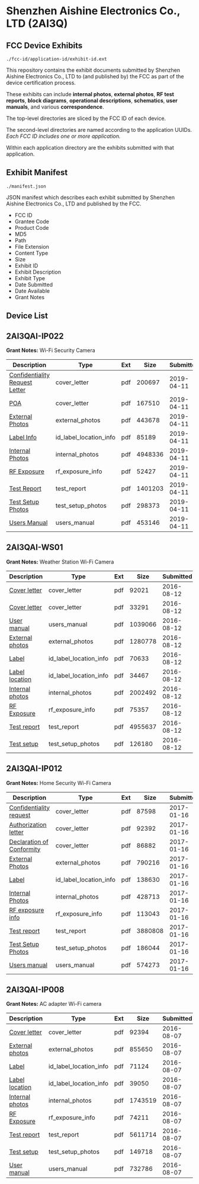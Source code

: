 # Shenzhen Aishine Electronics Co., LTD (2AI3Q)
## FCC Device Exhibits

```
./fcc-id/application-id/exhibit-id.ext
```

This repository contains the exhibit documents submitted by Shenzhen Aishine Electronics Co., LTD to (and published by) the FCC as part of the device certification process.

These exhibits can include **internal photos**, **external photos**, **RF test reports**, **block diagrams**, **operational descriptions**, **schematics**, **user manuals**, and various **correspondence**.

The top-level directories are sliced by the FCC ID of each device.

The second-level directories are named according to the application UUIDs. *Each FCC ID includes one or more application.*

Within each application directory are the exhibits submitted with that application. 

## Exhibit Manifest

```
./manifest.json
```

JSON manifest which describes each exhibit submitted by Shenzhen Aishine Electronics Co., LTD and published by the FCC.

- FCC ID
- Grantee Code
- Product Code
- MD5
- Path
- File Extension
- Content Type
- Size
- Exhibit ID
- Exhibit Description
- Exhibit Type
- Date Submitted
- Date Available
- Grant Notes

## Device List
## 2AI3QAI-IP022
**Grant Notes:** Wi-Fi Security Camera

| Description | Type | Ext | Size | Submitted | Available |
| ----------- | ---- | --- | ---- | --------- | --------- |
| [Confidentiality Request Letter](2AI3QAI-IP022/141a5244760a9e949ea72223e5e05d69/4236085.pdf) | cover_letter | pdf | 200697 | 2019-04-11 | 2019-04-11 |
| [POA](2AI3QAI-IP022/141a5244760a9e949ea72223e5e05d69/4236086.pdf) | cover_letter | pdf | 167510 | 2019-04-11 | 2019-04-11 |
| [External Photos](2AI3QAI-IP022/141a5244760a9e949ea72223e5e05d69/4236082.pdf) | external_photos | pdf | 443678 | 2019-04-11 | 2019-04-11 |
| [Label Info](2AI3QAI-IP022/141a5244760a9e949ea72223e5e05d69/4236084.pdf) | id_label_location_info | pdf | 85189 | 2019-04-11 | 2019-04-11 |
| [Internal Photos](2AI3QAI-IP022/141a5244760a9e949ea72223e5e05d69/4236083.pdf) | internal_photos | pdf | 4948336 | 2019-04-11 | 2019-04-11 |
| [RF Exposure](2AI3QAI-IP022/141a5244760a9e949ea72223e5e05d69/4236087.pdf) | rf_exposure_info | pdf | 52427 | 2019-04-11 | 2019-04-11 |
| [Test Report](2AI3QAI-IP022/141a5244760a9e949ea72223e5e05d69/4236088.pdf) | test_report | pdf | 1401203 | 2019-04-11 | 2019-04-11 |
| [Test Setup Photos](2AI3QAI-IP022/141a5244760a9e949ea72223e5e05d69/4236089.pdf) | test_setup_photos | pdf | 298373 | 2019-04-11 | 2019-04-11 |
| [Users Manual](2AI3QAI-IP022/141a5244760a9e949ea72223e5e05d69/4236090.pdf) | users_manual | pdf | 453146 | 2019-04-11 | 2019-04-11 |
## 2AI3QAI-WS01
**Grant Notes:** Weather Station Wi-Fi Camera

| Description | Type | Ext | Size | Submitted | Available |
| ----------- | ---- | --- | ---- | --------- | --------- |
| [Cover letter](2AI3QAI-WS01/eabbbb6c1aad0ce6da82c20c87624f81/3097354.pdf) | cover_letter | pdf | 92021 | 2016-08-12 | 2016-08-12 |
| [Cover letter](2AI3QAI-WS01/eabbbb6c1aad0ce6da82c20c87624f81/3097355.pdf) | cover_letter | pdf | 33291 | 2016-08-12 | 2016-08-12 |
| [User manual](2AI3QAI-WS01/eabbbb6c1aad0ce6da82c20c87624f81/3097366.pdf) | users_manual | pdf | 1039066 | 2016-08-12 | 2016-08-12 |
| [External photos](2AI3QAI-WS01/eabbbb6c1aad0ce6da82c20c87624f81/3097356.pdf) | external_photos | pdf | 1280778 | 2016-08-12 | 2016-08-12 |
| [Label](2AI3QAI-WS01/eabbbb6c1aad0ce6da82c20c87624f81/3097357.pdf) | id_label_location_info | pdf | 70633 | 2016-08-12 | 2016-08-12 |
| [Label location](2AI3QAI-WS01/eabbbb6c1aad0ce6da82c20c87624f81/3097358.pdf) | id_label_location_info | pdf | 34467 | 2016-08-12 | 2016-08-12 |
| [Internal photos](2AI3QAI-WS01/eabbbb6c1aad0ce6da82c20c87624f81/3097359.pdf) | internal_photos | pdf | 2002492 | 2016-08-12 | 2016-08-12 |
| [RF Exposure](2AI3QAI-WS01/eabbbb6c1aad0ce6da82c20c87624f81/3097361.pdf) | rf_exposure_info | pdf | 75357 | 2016-08-12 | 2016-08-12 |
| [Test report](2AI3QAI-WS01/eabbbb6c1aad0ce6da82c20c87624f81/3097364.pdf) | test_report | pdf | 4955637 | 2016-08-12 | 2016-08-12 |
| [Test setup](2AI3QAI-WS01/eabbbb6c1aad0ce6da82c20c87624f81/3097365.pdf) | test_setup_photos | pdf | 126180 | 2016-08-12 | 2016-08-12 |
## 2AI3QAI-IP012
**Grant Notes:** Home Security Wi-Fi Camera

| Description | Type | Ext | Size | Submitted | Available |
| ----------- | ---- | --- | ---- | --------- | --------- |
| [Confidentiality request](2AI3QAI-IP012/bcc968e4e9e96be4c1a336104826e8c6/3260350.pdf) | cover_letter | pdf | 87598 | 2017-01-16 | 2017-01-16 |
| [Authorization letter](2AI3QAI-IP012/bcc968e4e9e96be4c1a336104826e8c6/3260351.pdf) | cover_letter | pdf | 92392 | 2017-01-16 | 2017-01-16 |
| [Declaration of Conformity](2AI3QAI-IP012/bcc968e4e9e96be4c1a336104826e8c6/3260352.pdf) | cover_letter | pdf | 86882 | 2017-01-16 | 2017-01-16 |
| [External Photos](2AI3QAI-IP012/bcc968e4e9e96be4c1a336104826e8c6/3260346.pdf) | external_photos | pdf | 790216 | 2017-01-16 | 2017-01-16 |
| [Label](2AI3QAI-IP012/bcc968e4e9e96be4c1a336104826e8c6/3260357.pdf) | id_label_location_info | pdf | 138630 | 2017-01-16 | 2017-01-16 |
| [Internal Photos](2AI3QAI-IP012/bcc968e4e9e96be4c1a336104826e8c6/3260347.pdf) | internal_photos | pdf | 428713 | 2017-01-16 | 2017-01-16 |
| [RF exposure info](2AI3QAI-IP012/bcc968e4e9e96be4c1a336104826e8c6/3260356.pdf) | rf_exposure_info | pdf | 113043 | 2017-01-16 | 2017-01-16 |
| [Test report](2AI3QAI-IP012/bcc968e4e9e96be4c1a336104826e8c6/3260353.pdf) | test_report | pdf | 3880808 | 2017-01-16 | 2017-01-16 |
| [Test Setup Photos](2AI3QAI-IP012/bcc968e4e9e96be4c1a336104826e8c6/3260348.pdf) | test_setup_photos | pdf | 186044 | 2017-01-16 | 2017-01-16 |
| [Users manual](2AI3QAI-IP012/bcc968e4e9e96be4c1a336104826e8c6/3260349.pdf) | users_manual | pdf | 574273 | 2017-01-16 | 2017-01-16 |
## 2AI3QAI-IP008
**Grant Notes:** AC adapter Wi-Fi camera

| Description | Type | Ext | Size | Submitted | Available |
| ----------- | ---- | --- | ---- | --------- | --------- |
| [Cover letter](2AI3QAI-IP008/2303f2467ae9bcaa5fe1176fe33dc865/3090468.pdf) | cover_letter | pdf | 92394 | 2016-08-07 | 2016-08-07 |
| [External photos](2AI3QAI-IP008/2303f2467ae9bcaa5fe1176fe33dc865/3090469.pdf) | external_photos | pdf | 855650 | 2016-08-07 | 2016-08-07 |
| [Label](2AI3QAI-IP008/2303f2467ae9bcaa5fe1176fe33dc865/3090470.pdf) | id_label_location_info | pdf | 71124 | 2016-08-07 | 2016-08-07 |
| [Label location](2AI3QAI-IP008/2303f2467ae9bcaa5fe1176fe33dc865/3090471.pdf) | id_label_location_info | pdf | 39050 | 2016-08-07 | 2016-08-07 |
| [Internal photos](2AI3QAI-IP008/2303f2467ae9bcaa5fe1176fe33dc865/3090472.pdf) | internal_photos | pdf | 1743519 | 2016-08-07 | 2016-08-07 |
| [RF Exposure](2AI3QAI-IP008/2303f2467ae9bcaa5fe1176fe33dc865/3090474.pdf) | rf_exposure_info | pdf | 74211 | 2016-08-07 | 2016-08-07 |
| [Test report](2AI3QAI-IP008/2303f2467ae9bcaa5fe1176fe33dc865/3090477.pdf) | test_report | pdf | 5611714 | 2016-08-07 | 2016-08-07 |
| [Test setup](2AI3QAI-IP008/2303f2467ae9bcaa5fe1176fe33dc865/3090478.pdf) | test_setup_photos | pdf | 149718 | 2016-08-07 | 2016-08-07 |
| [User manual](2AI3QAI-IP008/2303f2467ae9bcaa5fe1176fe33dc865/3090479.pdf) | users_manual | pdf | 732786 | 2016-08-07 | 2016-08-07 |
